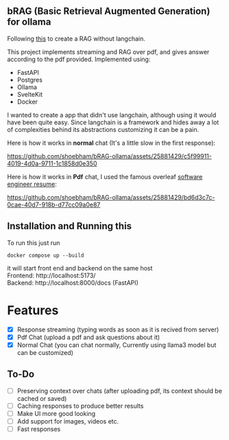 ## bRAG (Basic Retrieval Augmented Generation) for ollama


Following [this](https://grski.pl/pdf-brag) to create a RAG without langchain.

This project implements streaming and RAG over pdf,  and gives answer according to the pdf provided.
Implemented using:
- FastAPI
- Postgres
- Ollama
- SvelteKit
- Docker

I wanted to create a app that didn't use langchain, although using it would have been quite easy. Since langchain is a framework and hides away a lot of complexities behind its abstractions customizing it can be a pain.

Here is how it works in **normal** chat (It's a little slow in the first response):

https://github.com/shoebham/bRAG-ollama/assets/25881429/c5f99911-4019-4d0a-9711-1c1858d0e350

Here is how it works in **Pdf** chat, I used the famous overleaf [software engineer resume](https://www.overleaf.com/latex/templates/software-engineer-resume/gqxmqsvsbdjf):


https://github.com/shoebham/bRAG-ollama/assets/25881429/bd6d3c7c-0cae-40d7-918b-d77cc09a0e87



## Installation and Running this

To run this just run
``` 
docker compose up --build
```

it will start front end and backend on the same host  
Frontend: http://localhost:5173/  
Backend: http://localhost:8000/docs (FastAPI)

# Features
- [X] Response streaming (typing words as soon as it is recived from server)
- [X] Pdf Chat (upload a pdf and ask questions about it)
- [X] Normal Chat (you can chat normally, Currently using llama3 model but can be customized)

## To-Do
- [ ] Preserving context over chats (after uploading pdf, its context should be cached or saved) 
- [ ] Caching responses to produce better results
- [ ] Make UI more good looking
- [ ] Add support for images, videos etc.
- [ ] Fast responses
